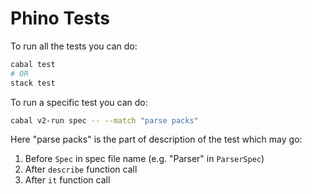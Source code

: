 # Phino Tests

To run all the tests you can do:

```bash
cabal test
# OR
stack test
```

To run a specific test you can do:

```bash
cabal v2-run spec -- --match "parse packs"
```

Here "parse packs" is the part of description of the test which may go:

1. Before `Spec` in spec file name (e.g. "Parser" in `ParserSpec`)
2. After `describe` function call
3. After `it` function call
